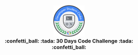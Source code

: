 <h3 align="center">
<img src="DSC_badge_Color.png" />
<br>
:confetti_ball: :tada: 30 Days Code Challenge :tada: :confetti_ball:
</h3>